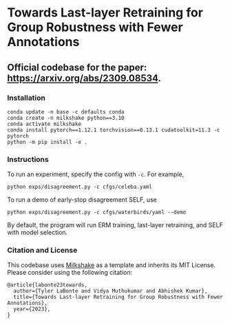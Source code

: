 # Towards Last-layer Retraining for Group Robustness with Fewer Annotations
## Official codebase for the paper: https://arxiv.org/abs/2309.08534.

### Installation
```
conda update -n base -c defaults conda
conda create -n milkshake python==3.10
conda activate milkshake
conda install pytorch==1.12.1 torchvision==0.13.1 cudatoolkit=11.3 -c pytorch
python -m pip install -e .
```

### Instructions

To run an experiment, specify the config with `-c`. For example,

`python exps/disagreement.py -c cfgs/celeba.yaml`

To run a demo of early-stop disagreement SELF, use

`python exps/disagreement.py -c cfgs/waterbirds/yaml --demo`

By default, the program will run ERM training, last-layer retraining, and SELF with model selection.

### Citation and License
This codebase uses [Milkshake](https://github.com/tmlabonte/milkshake) as a template and inherits its MIT License. Please consider using the following citation:
```
@article{labonte23towards,
  author={Tyler LaBonte and Vidya Muthukumar and Abhishek Kumar},
  title={Towards Last-layer Retraining for Group Robustness with Fewer Annotations},
  year={2023},
}
```
